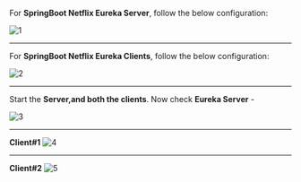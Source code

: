 For **SpringBoot Netflix Eureka Server**, follow the below configuration:

![1](https://user-images.githubusercontent.com/689226/49696956-9324c100-fbd7-11e8-95f5-02a31ee7109a.JPG)

<hr>

For **SpringBoot Netflix Eureka Clients**, follow the below configuration:

![2](https://user-images.githubusercontent.com/689226/49697058-adab6a00-fbd8-11e8-975f-993149fdd92d.JPG)

<hr>

Start the **Server,and both the clients**. Now check **Eureka Server** - 

![3](https://user-images.githubusercontent.com/689226/49697189-59a18500-fbda-11e8-91b3-183a5bf105bb.JPG)

<hr>

**Client#1**
![4](https://user-images.githubusercontent.com/689226/49697195-6aea9180-fbda-11e8-9513-fe7adfae4134.JPG)

<hr>

**Client#2**
![5](https://user-images.githubusercontent.com/689226/49697201-7b027100-fbda-11e8-98f8-de4fb0c7deca.JPG)
